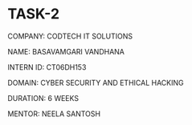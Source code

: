 # TASK-2
COMPANY: CODTECH IT SOLUTIONS

NAME: BASAVAMGARI VANDHANA

INTERN ID: CT06DH153

DOMAIN: CYBER SECURITY AND ETHICAL HACKING

DURATION: 6 WEEKS

MENTOR: NEELA SANTOSH
